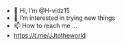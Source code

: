 - 👋 Hi, I’m @H-vidz15
- 👀 I’m interested in trying new things
- 📫 How to reach me ...
- https://t.me/JJtotheworld

<!---
H-vidz15/H-vidz15 is a ✨ special ✨ repository because its `README.md` (this file) appears on your GitHub profile.
You can click the Preview link to take a look at your changes.
--->
